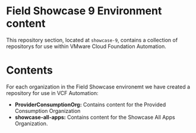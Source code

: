 # Field Showcase 9 Environment content

This repository section, located at `showcase-9`, contains a collection of repositorys for use within VMware Cloud Foundation Automation.

# Contents
For each organization in the Field Showcase environemt we have created a repository for use in VCF Automation:
* **ProviderConsumptionOrg:** Contains content for the Provided Consumption Organization
* **showcase-all-apps:** Contains content for the Showcase All Apps Organization.

